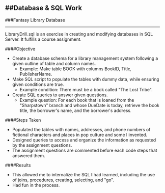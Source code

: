 ##Database & SQL Work
---
###Fantasy Library Database
___
LibraryDrill.sql is an exercise in creating and modifying databases in SQL Server. It fulfills a course assignment.

####Objective
* Create a database schema for a library management system following a given outline of table and column names.
  * Example: Make table BOOK with columns BookID, Title, PublisherName.
* Make SQL script to populate the tables with dummy data, while ensuring given conditions are true.
  * Example condition: There must be a book called "The Lost Tribe".
* Create SQL queries to answer given questions.
  * Example question: For each book that is loaned from the "Sharpstown" branch and whose DueDate is today, retrieve the book title, the borrower's name, and the borrower's address.

####Steps Taken
* Populated the tables with names, addresses, and phone numbers of fictional characters and places in pop culture and some I invented. 
* Designed queries to access and organize the information as requested by the assignment questions.
* The assignment questions are commented before each code steps that answered them.

####Results
* This allowed me to internalize the SQL I had learned, including the use of joins, procedures, creating, selecting, and "go". 
* Had fun in the process.
